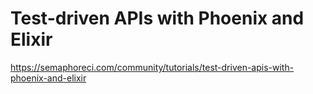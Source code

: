 # Test-driven APIs with Phoenix and Elixir

https://semaphoreci.com/community/tutorials/test-driven-apis-with-phoenix-and-elixir

